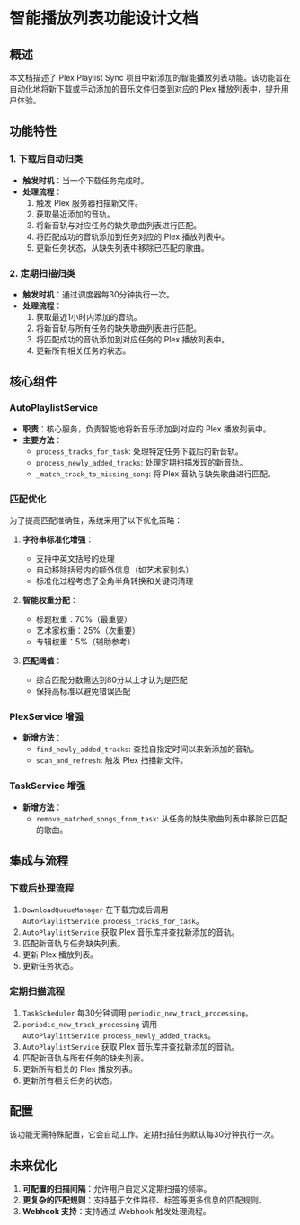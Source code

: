 # 智能播放列表功能设计文档

## 概述

本文档描述了 Plex Playlist Sync 项目中新添加的智能播放列表功能。该功能旨在自动化地将新下载或手动添加的音乐文件归类到对应的 Plex 播放列表中，提升用户体验。

## 功能特性

### 1. 下载后自动归类
- **触发时机**：当一个下载任务完成时。
- **处理流程**：
  1. 触发 Plex 服务器扫描新文件。
  2. 获取最近添加的音轨。
  3. 将新音轨与对应任务的缺失歌曲列表进行匹配。
  4. 将匹配成功的音轨添加到任务对应的 Plex 播放列表中。
  5. 更新任务状态，从缺失列表中移除已匹配的歌曲。

### 2. 定期扫描归类
- **触发时机**：通过调度器每30分钟执行一次。
- **处理流程**：
  1. 获取最近1小时内添加的音轨。
  2. 将新音轨与所有任务的缺失歌曲列表进行匹配。
  3. 将匹配成功的音轨添加到对应任务的 Plex 播放列表中。
  4. 更新所有相关任务的状态。

## 核心组件

### AutoPlaylistService
- **职责**：核心服务，负责智能地将新音乐添加到对应的 Plex 播放列表中。
- **主要方法**：
  - `process_tracks_for_task`: 处理特定任务下载后的新音轨。
  - `process_newly_added_tracks`: 处理定期扫描发现的新音轨。
  - `_match_track_to_missing_song`: 将 Plex 音轨与缺失歌曲进行匹配。

### 匹配优化

为了提高匹配准确性，系统采用了以下优化策略：

1. **字符串标准化增强**：
   - 支持中英文括号的处理
   - 自动移除括号内的额外信息（如艺术家别名）
   - 标准化过程考虑了全角半角转换和关键词清理

2. **智能权重分配**：
   - 标题权重：70%（最重要）
   - 艺术家权重：25%（次重要）
   - 专辑权重：5%（辅助参考）

3. **匹配阈值**：
   - 综合匹配分数需达到80分以上才认为是匹配
   - 保持高标准以避免错误匹配

### PlexService 增强
- **新增方法**：
  - `find_newly_added_tracks`: 查找自指定时间以来新添加的音轨。
  - `scan_and_refresh`: 触发 Plex 扫描新文件。

### TaskService 增强
- **新增方法**：
  - `remove_matched_songs_from_task`: 从任务的缺失歌曲列表中移除已匹配的歌曲。

## 集成与流程

### 下载后处理流程
1. `DownloadQueueManager` 在下载完成后调用 `AutoPlaylistService.process_tracks_for_task`。
2. `AutoPlaylistService` 获取 Plex 音乐库并查找新添加的音轨。
3. 匹配新音轨与任务缺失列表。
4. 更新 Plex 播放列表。
5. 更新任务状态。

### 定期扫描流程
1. `TaskScheduler` 每30分钟调用 `periodic_new_track_processing`。
2. `periodic_new_track_processing` 调用 `AutoPlaylistService.process_newly_added_tracks`。
3. `AutoPlaylistService` 获取 Plex 音乐库并查找新添加的音轨。
4. 匹配新音轨与所有任务的缺失列表。
5. 更新所有相关的 Plex 播放列表。
6. 更新所有相关任务的状态。

## 配置

该功能无需特殊配置，它会自动工作。定期扫描任务默认每30分钟执行一次。

## 未来优化

1. **可配置的扫描间隔**：允许用户自定义定期扫描的频率。
2. **更复杂的匹配规则**：支持基于文件路径、标签等更多信息的匹配规则。
3. **Webhook 支持**：支持通过 Webhook 触发处理流程。